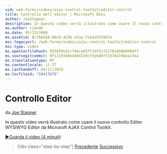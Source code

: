 ```yaml
---
uid: web-forms/videos/ajax-control-toolkit/editor-control
title: Controllo dell'editor | Microsoft Docs
author: JoeStagner
description: In questo video verrà illustrato come usare il nuovo controllo Editor WYSIWYG Editor da Microsoft AJAX Control Toolkit.
ms.author: riande
ms.date: 05/13/2009
ms.assetid: 8c766d28-60c0-423b-afaa-7cb2a93f8d7e
msc.legacyurl: /web-forms/videos/ajax-control-toolkit/editor-control
msc.type: video
ms.openlocfilehash: 9259f9c0cc7d4ce03f71df5c152781d50b9494f7
ms.sourcegitcommit: 0f1119340e4464720cfd16d0ff15764746ea1fea
ms.translationtype: MT
ms.contentlocale: it-IT
ms.lasthandoff: 04/17/2019
ms.locfileid: "59417676"
---
```

# <a name="editor-control"></a>Controllo Editor

da [Joe Stagner](https://github.com/JoeStagner)

In questo video verrà illustrato come usare il nuovo controllo Editor WYSIWYG Editor da Microsoft AJAX Control Toolkit.

[&#9654;Guarda il video (4 minuti)](https://channel9.msdn.com/Blogs/ASP-NET-Site-Videos/editor-control)

> [!div class="step-by-step"]
> [Precedente](combo-box.md)
> [Successivo](editor-control-custom.md)
